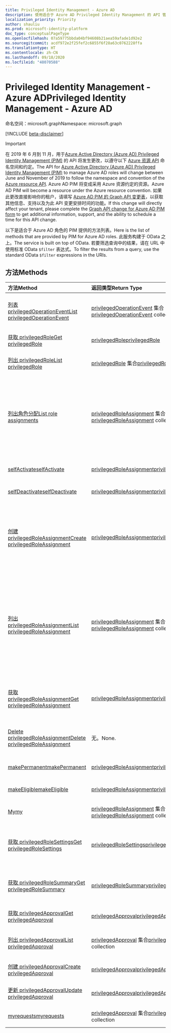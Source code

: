 ```yaml
---
title: Privileged Identity Management - Azure AD
description: 使用适合于 Azure AD Privileged Identity Management 的 API 管理 Azure Active Directory 角色。
localization_priority: Priority
author: shauliu
ms.prod: microsoft-identity-platform
doc_type: conceptualPageType
ms.openlocfilehash: 07a59775bbda04bf94608b21aea59afade1d92e2
ms.sourcegitcommit: acdf972e2f25fef2c6855f6f28a63c0762228ffa
ms.translationtype: HT
ms.contentlocale: zh-CN
ms.lasthandoff: 09/18/2020
ms.locfileid: "48070588"
---
```

# <a name="privileged-identity-management---azure-ad"></a><span data-ttu-id="9064f-103">Privileged Identity Management - Azure AD</span><span class="sxs-lookup"><span data-stu-id="9064f-103">Privileged Identity Management - Azure AD</span></span>

<span data-ttu-id="9064f-104">命名空间：microsoft.graph</span><span class="sxs-lookup"><span data-stu-id="9064f-104">Namespace: microsoft.graph</span></span>

[!INCLUDE [beta-disclaimer](../../includes/beta-disclaimer.md)]

> [!IMPORTANT]
> <span data-ttu-id="9064f-105">在 2019 年 6 月到 11 月，用于[Azure Active Directory (Azure AD) Privileged Identity Management (PIM)](https://docs.microsoft.com/azure/active-directory/privileged-identity-management/pim-configure) 的 API 将发生更改，以遵守以下 [Azure 资源 API](privilegedidentitymanagement-resources.md) 命名空间和约定。</span><span class="sxs-lookup"><span data-stu-id="9064f-105">The API for [Azure Active Directory (Azure AD) Privileged Identity Management (PIM)](https://docs.microsoft.com/azure/active-directory/privileged-identity-management/pim-configure) to manage Azure AD roles will change between June and November of 2019 to follow the namespace and convention of the [Azure resource API](privilegedidentitymanagement-resources.md).</span></span> <span data-ttu-id="9064f-106">Azure AD PIM 将变成采用 Azure 资源约定的资源。</span><span class="sxs-lookup"><span data-stu-id="9064f-106">Azure AD PIM will become a resource under the Azure resource convention.</span></span> <span data-ttu-id="9064f-107">如果此更改直接影响你的租户，请填写 [Azure AD PIM 的 Graph API 变更表](https://forms.office.com/Pages/ResponsePage.aspx?id=v4j5cvGGr0GRqy180BHbRzfBSoy7dT5DqNLWwotW3OFUNFFMRlRLSUtRNEdDWEZHN05LT09IWjkyTS4u)，以获取其他信息、支持以及为此 API 变更安排时间的功能。</span><span class="sxs-lookup"><span data-stu-id="9064f-107">If this change will directly affect your tenant, please complete the [Graph API change for Azure AD PIM form](https://forms.office.com/Pages/ResponsePage.aspx?id=v4j5cvGGr0GRqy180BHbRzfBSoy7dT5DqNLWwotW3OFUNFFMRlRLSUtRNEdDWEZHN05LT09IWjkyTS4u) to get additional information, support, and the ability to schedule a time for this API change.</span></span>

<span data-ttu-id="9064f-108">以下是适合于 Azure AD 角色的 PIM 提供的方法列表。</span><span class="sxs-lookup"><span data-stu-id="9064f-108">Here is the list of methods that are provided by PIM for Azure AD roles.</span></span> <span data-ttu-id="9064f-109">此服务构建于 OData 之上。</span><span class="sxs-lookup"><span data-stu-id="9064f-109">The service is built on top of OData.</span></span> <span data-ttu-id="9064f-110">若要筛选查询中的结果，请在 URL 中使用标准 OData ``$filter`` 表达式。</span><span class="sxs-lookup"><span data-stu-id="9064f-110">To filter the results from a query, use the standard OData ``$filter`` expressions in the URIs.</span></span>

## <a name="methods"></a><span data-ttu-id="9064f-111">方法</span><span class="sxs-lookup"><span data-stu-id="9064f-111">Methods</span></span>

| <span data-ttu-id="9064f-112">方法</span><span class="sxs-lookup"><span data-stu-id="9064f-112">Method</span></span> | <span data-ttu-id="9064f-113">返回类型</span><span class="sxs-lookup"><span data-stu-id="9064f-113">Return Type</span></span> | <span data-ttu-id="9064f-114">说明</span><span class="sxs-lookup"><span data-stu-id="9064f-114">Description</span></span> |
|:---------------|:--------|:----------|
|[<span data-ttu-id="9064f-115">列表 privilegedOperationEvent</span><span class="sxs-lookup"><span data-stu-id="9064f-115">List privilegedOperationEvent</span></span>](../api/privilegedoperationevent-list.md) | <span data-ttu-id="9064f-116">[privilegedOperationEvent](privilegedoperationevent.md) 集合</span><span class="sxs-lookup"><span data-stu-id="9064f-116">[privilegedOperationEvent](privilegedoperationevent.md) collection</span></span> |<span data-ttu-id="9064f-117">获取 privilegedOperationEvent 对象集合。</span><span class="sxs-lookup"><span data-stu-id="9064f-117">Get privilegedOperationEvent object collection.</span></span> |
|[<span data-ttu-id="9064f-118">获取 privilegedRole</span><span class="sxs-lookup"><span data-stu-id="9064f-118">Get privilegedRole</span></span>](../api/privilegedrole-get.md) |[<span data-ttu-id="9064f-119">privilegedRole</span><span class="sxs-lookup"><span data-stu-id="9064f-119">privilegedRole</span></span>](privilegedrole.md)| <span data-ttu-id="9064f-120">获取 privilegedRole 对象。</span><span class="sxs-lookup"><span data-stu-id="9064f-120">Get a privilegedRole object.</span></span>|
|[<span data-ttu-id="9064f-121">列出 privilegedRole</span><span class="sxs-lookup"><span data-stu-id="9064f-121">List privilegedRole</span></span>](../api/privilegedrole-list.md) | <span data-ttu-id="9064f-122">[privilegedRole](privilegedrole.md) 集合</span><span class="sxs-lookup"><span data-stu-id="9064f-122">[privilegedRole](privilegedrole.md) collection</span></span> |<span data-ttu-id="9064f-123">获取 privilegedRole 对象集合。</span><span class="sxs-lookup"><span data-stu-id="9064f-123">Get privilegedRole object collection.</span></span> |
|[<span data-ttu-id="9064f-124">列出角色分配</span><span class="sxs-lookup"><span data-stu-id="9064f-124">List role assignments</span></span>](../api/privilegedrole-list-assignments.md) | <span data-ttu-id="9064f-125">[privilegedRoleAssignment](privilegedroleassignment.md) 集合</span><span class="sxs-lookup"><span data-stu-id="9064f-125">[privilegedRoleAssignment](privilegedroleassignment.md) collection</span></span> |<span data-ttu-id="9064f-126">获取特定角色的 privilegedRoleAssignment 集合。</span><span class="sxs-lookup"><span data-stu-id="9064f-126">Get privilegedRoleAssignment collection for the particular role.</span></span> <span data-ttu-id="9064f-127">每个 privilegedRoleAssignment 表示为用户分配的角色。</span><span class="sxs-lookup"><span data-stu-id="9064f-127">Each privilegedRoleAssignment represents a role assignment to a user.</span></span>|
|[<span data-ttu-id="9064f-128">selfActivate</span><span class="sxs-lookup"><span data-stu-id="9064f-128">selfActivate</span></span>](../api/privilegedrole-selfactivate.md) | [<span data-ttu-id="9064f-129">privilegedRoleAssignment</span><span class="sxs-lookup"><span data-stu-id="9064f-129">privilegedRoleAssignment</span></span>](privilegedroleassignment.md) |<span data-ttu-id="9064f-130">激活分配给请求者的角色。</span><span class="sxs-lookup"><span data-stu-id="9064f-130">Activate the role that is assigned to the requestor.</span></span>|
|[<span data-ttu-id="9064f-131">selfDeactivate</span><span class="sxs-lookup"><span data-stu-id="9064f-131">selfDeactivate</span></span>](../api/privilegedrole-selfdeactivate.md) | [<span data-ttu-id="9064f-132">privilegedRoleAssignment</span><span class="sxs-lookup"><span data-stu-id="9064f-132">privilegedRoleAssignment</span></span>](privilegedroleassignment.md) |<span data-ttu-id="9064f-133">停用分配给请求者的角色。</span><span class="sxs-lookup"><span data-stu-id="9064f-133">Deactivate the role that is assigned to the requestor.</span></span>|
|[<span data-ttu-id="9064f-134">创建 privilegedRoleAssignment</span><span class="sxs-lookup"><span data-stu-id="9064f-134">Create privilegedRoleAssignment</span></span>](../api/privilegedroleassignment-post-privilegedroleassignments.md) |[<span data-ttu-id="9064f-135">privilegedRoleAssignment</span><span class="sxs-lookup"><span data-stu-id="9064f-135">privilegedRoleAssignment</span></span>](privilegedroleassignment.md)| <span data-ttu-id="9064f-136">通过发布到 privilegedRoleAssignments 集合新建 privilegedRoleAssignment（角色分配）。</span><span class="sxs-lookup"><span data-stu-id="9064f-136">Create a new privilegedRoleAssignment (role assignment) by posting to the privilegedRoleAssignments collection.</span></span>|
|[<span data-ttu-id="9064f-137">列出 privilegedRoleAssignment</span><span class="sxs-lookup"><span data-stu-id="9064f-137">List privilegedRoleAssignment</span></span>](../api/privilegedroleassignment-list.md) | <span data-ttu-id="9064f-138">[privilegedRoleAssignment](privilegedroleassignment.md) 集合</span><span class="sxs-lookup"><span data-stu-id="9064f-138">[privilegedRoleAssignment](privilegedroleassignment.md) collection</span></span> |<span data-ttu-id="9064f-139">获取 privilegedRoleAssignment 对象集合。</span><span class="sxs-lookup"><span data-stu-id="9064f-139">Get privilegedRoleAssignment object collection.</span></span> <span data-ttu-id="9064f-140">该集合包含组织的所有角色分配。</span><span class="sxs-lookup"><span data-stu-id="9064f-140">The collection contains all role assignments for the organization.</span></span> <span data-ttu-id="9064f-141">每个 privilegedRoleAssignment 表示为用户分配的角色。</span><span class="sxs-lookup"><span data-stu-id="9064f-141">Each privilegedRoleAssignment represents a role assignment to a user.</span></span> |
|[<span data-ttu-id="9064f-142">获取 privilegedRoleAssignment</span><span class="sxs-lookup"><span data-stu-id="9064f-142">Get privilegedRoleAssignment</span></span>](../api/privilegedroleassignment-get.md) | [<span data-ttu-id="9064f-143">privilegedRoleAssignment</span><span class="sxs-lookup"><span data-stu-id="9064f-143">privilegedRoleAssignment</span></span>](privilegedroleassignment.md)|<span data-ttu-id="9064f-144">获取具有指定分配 id 的 privilegedRoleAssignment 对象。</span><span class="sxs-lookup"><span data-stu-id="9064f-144">Get privilegedRoleAssignment object with the specified assignment id.</span></span> |
|[<span data-ttu-id="9064f-145">Delete privilegedRoleAssignment</span><span class="sxs-lookup"><span data-stu-id="9064f-145">Delete privilegedRoleAssignment</span></span>](../api/privilegedroleassignment-delete.md) | <span data-ttu-id="9064f-146">无。</span><span class="sxs-lookup"><span data-stu-id="9064f-146">None.</span></span> |<span data-ttu-id="9064f-147">删除 privilegedRoleAssignment 对象。</span><span class="sxs-lookup"><span data-stu-id="9064f-147">Delete privilegedRoleAssignment object.</span></span> |
|[<span data-ttu-id="9064f-148">makePermanent</span><span class="sxs-lookup"><span data-stu-id="9064f-148">makePermanent</span></span>](../api/privilegedroleassignment-makepermanent.md) | [<span data-ttu-id="9064f-149">privilegedRoleAssignment</span><span class="sxs-lookup"><span data-stu-id="9064f-149">privilegedRoleAssignment</span></span>](privilegedroleassignment.md) |<span data-ttu-id="9064f-150">将角色分配标记为永久。</span><span class="sxs-lookup"><span data-stu-id="9064f-150">Make the role assignment as permanent.</span></span> |
|[<span data-ttu-id="9064f-151">makeEligible</span><span class="sxs-lookup"><span data-stu-id="9064f-151">makeEligible</span></span>](../api/privilegedroleassignment-makeeligible.md) | [<span data-ttu-id="9064f-152">privilegedRoleAssignment</span><span class="sxs-lookup"><span data-stu-id="9064f-152">privilegedRoleAssignment</span></span>](privilegedroleassignment.md) |<span data-ttu-id="9064f-153">使角色分配符合资格。</span><span class="sxs-lookup"><span data-stu-id="9064f-153">Make the role assignment as eligible.</span></span> |
|[<span data-ttu-id="9064f-154">My</span><span class="sxs-lookup"><span data-stu-id="9064f-154">my</span></span>](../api/privilegedroleassignment-my.md) | <span data-ttu-id="9064f-155">[privilegedRoleAssignment](privilegedroleassignment.md) 集合</span><span class="sxs-lookup"><span data-stu-id="9064f-155">[privilegedRoleAssignment](privilegedroleassignment.md) collection</span></span>|<span data-ttu-id="9064f-156">获取请求者的角色分配。</span><span class="sxs-lookup"><span data-stu-id="9064f-156">Get the requestor's role assignments.</span></span> |
|[<span data-ttu-id="9064f-157">获取 privilegedRoleSettings</span><span class="sxs-lookup"><span data-stu-id="9064f-157">Get privilegedRoleSettings</span></span>](../api/privilegedrolesettings-get.md) | [<span data-ttu-id="9064f-158">privilegedRoleSettings</span><span class="sxs-lookup"><span data-stu-id="9064f-158">privilegedRoleSettings</span></span>](../resources/privilegedrolesettings.md)|<span data-ttu-id="9064f-159">检索 privilegedRoleSettings 对象的属性。</span><span class="sxs-lookup"><span data-stu-id="9064f-159">Retrieve the properties of privilegedRoleSettings object.</span></span> |
|[<span data-ttu-id="9064f-160">获取 privilegedRoleSummary</span><span class="sxs-lookup"><span data-stu-id="9064f-160">Get privilegedRoleSummary</span></span>](../api/privilegedrolesummary-get.md) | [<span data-ttu-id="9064f-161">privilegedRoleSummary</span><span class="sxs-lookup"><span data-stu-id="9064f-161">privilegedRoleSummary</span></span>](../resources/privilegedrolesummary.md)|<span data-ttu-id="9064f-162">检索 privilegedRoleSummary 对象。</span><span class="sxs-lookup"><span data-stu-id="9064f-162">Retrieve the privilegedRoleSummary object.</span></span> |
|[<span data-ttu-id="9064f-163">获取 privilegedApproval</span><span class="sxs-lookup"><span data-stu-id="9064f-163">Get privilegedApproval</span></span>](../api/privilegedapproval-get.md) |[<span data-ttu-id="9064f-164">privilegedApproval</span><span class="sxs-lookup"><span data-stu-id="9064f-164">privilegedApproval</span></span>](privilegedapproval.md)| <span data-ttu-id="9064f-165">获取 privilegedApproval 对象。</span><span class="sxs-lookup"><span data-stu-id="9064f-165">Get a privilegedApproval object.</span></span>|
|[<span data-ttu-id="9064f-166">列出 privilegedApproval</span><span class="sxs-lookup"><span data-stu-id="9064f-166">List privilegedApproval</span></span>](../api/privilegedapproval-list.md) | <span data-ttu-id="9064f-167">[privilegedApproval](privilegedapproval.md) 集合</span><span class="sxs-lookup"><span data-stu-id="9064f-167">[privilegedApproval](privilegedapproval.md) collection</span></span> |<span data-ttu-id="9064f-168">Get privilegedApproval 对象集合。</span><span class="sxs-lookup"><span data-stu-id="9064f-168">Get privilegedApproval object collection.</span></span> |
|[<span data-ttu-id="9064f-169">创建 privilegedApproval</span><span class="sxs-lookup"><span data-stu-id="9064f-169">Create privilegedApproval</span></span>](../api/privilegedapproval-post-privilegedapproval.md) | [<span data-ttu-id="9064f-170">privilegedApproval</span><span class="sxs-lookup"><span data-stu-id="9064f-170">privilegedApproval</span></span>](privilegedapproval.md)    |<span data-ttu-id="9064f-171">创建 privilegedApproval 对象。</span><span class="sxs-lookup"><span data-stu-id="9064f-171">Create privilegedApproval object.</span></span> |
|[<span data-ttu-id="9064f-172">更新 privilegedApproval</span><span class="sxs-lookup"><span data-stu-id="9064f-172">Update privilegedApproval</span></span>](../api/privilegedapproval-update.md) | [<span data-ttu-id="9064f-173">privilegedApproval</span><span class="sxs-lookup"><span data-stu-id="9064f-173">privilegedApproval</span></span>](privilegedapproval.md) |<span data-ttu-id="9064f-174">更新 privilegedApproval 对象。</span><span class="sxs-lookup"><span data-stu-id="9064f-174">Update privilegedApproval object.</span></span> |
|[<span data-ttu-id="9064f-175">myrequests</span><span class="sxs-lookup"><span data-stu-id="9064f-175">myrequests</span></span>](../api/privilegedapproval-myrequests.md) | <span data-ttu-id="9064f-176">[privilegedApproval](privilegedapproval.md) 集合</span><span class="sxs-lookup"><span data-stu-id="9064f-176">[privilegedApproval](privilegedapproval.md) collection</span></span>|<span data-ttu-id="9064f-177">获取请求者的审批请求。</span><span class="sxs-lookup"><span data-stu-id="9064f-177">Get the requestor's approval requests.</span></span> |

<!-- uuid: 8fcb5dbc-d5aa-4681-8e31-b001d5168d79
2015-10-25 14:57:30 UTC -->
<!--
{
  "type": "#page.annotation",
  "description": "Service root",
  "keywords": "",
  "section": "documentation",
  "tocPath": "",
  "suppressions": []
}
-->


